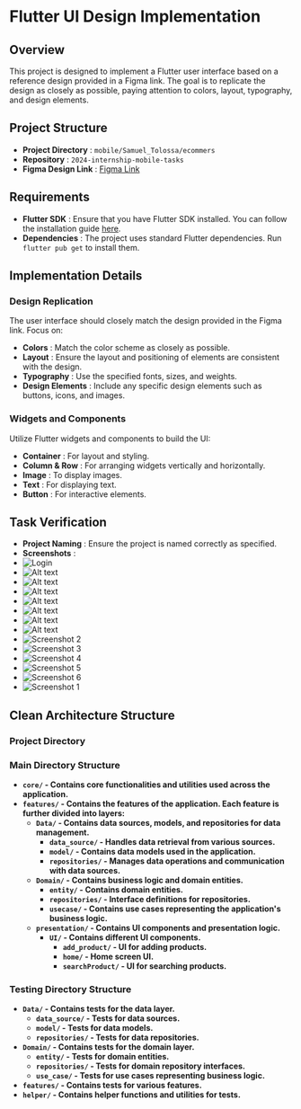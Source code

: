 # Flutter UI Design Implementation

## Overview

This project is designed to implement a Flutter user interface based on a reference design provided in a Figma link. The goal is to replicate the design as closely as possible, paying attention to colors, layout, typography, and design elements.

## Project Structure

* **Project Directory** : `mobile/Samuel_Tolossa/ecommers`
* **Repository** : `2024-internship-mobile-tasks`
* **Figma Design Link** : [Figma Link](https://www.figma.com/design/957Md2CrZ2B9KGjHy8RDcH/Internship?node-id=0-1&t=Yrw4etwCj3Z4NKCI-0)

## Requirements

* **Flutter SDK** : Ensure that you have Flutter SDK installed. You can follow the installation guide [here](https://flutter.dev/docs/get-started/install).
* **Dependencies** : The project uses standard Flutter dependencies. Run `flutter pub get` to install them.

## Implementation Details

### Design Replication

The user interface should closely match the design provided in the Figma link. Focus on:

* **Colors** : Match the color scheme as closely as possible.
* **Layout** : Ensure the layout and positioning of elements are consistent with the design.
* **Typography** : Use the specified fonts, sizes, and weights.
* **Design Elements** : Include any specific design elements such as buttons, icons, and images.

### Widgets and Components

Utilize Flutter widgets and components to build the UI:

* **Container** : For layout and styling.
* **Column & Row** : For arranging widgets vertically and horizontally.
* **Image** : To display images.
* **Text** : For displaying text.
* **Button** : For interactive elements.

## Task Verification

* **Project Naming** : Ensure the project is named correctly as specified.
* **Screenshots** :
* ![Login](images/login.png)
* ![Alt text](images/login4.png)
* ![Alt text](images/login7.png)
* ![Alt text](images/logout.png)
* ![Alt text](images/registration3.png)
* ![Alt text](images/registration4.png)
* ![Alt text](images/registration7.png)
* ![Alt text](images/images/registration5.png)
* ![Screenshot 2](images/flutter_02.png)
* ![Screenshot 3](images/flutter_03.png)
* ![Screenshot 4](images/flutter_04.png)
* ![Screenshot 5](images/flutter_05.png)
* ![Screenshot 6](images/flutter_06.png)
* ![Screenshot 1](https://file+.vscode-resource.vscode-cdn.net/home/samuel/Documents/2024-internship-mobile-tasks-/Mobile/Samuel_Tolossa/images/flutter_01.png)

## Clean Architecture Structure

### Project Directory

### Main Directory Structure

- **`core/` - Contains core functionalities and utilities used across the application.**
- **`features/` - Contains the features of the application. Each feature is further divided into layers:**
  - **`Data/` - Contains data sources, models, and repositories for data management.**
    - **`data_source/` - Handles data retrieval from various sources.**
    - **`model/` - Contains data models used in the application.**
    - **`repositories/` - Manages data operations and communication with data sources.**
  - **`Domain/` - Contains business logic and domain entities.**
    - **`entity/` - Contains domain entities.**
    - **`repositories/` - Interface definitions for repositories.**
    - **`usecase/` - Contains use cases representing the application's business logic.**
  - **`presentation/` - Contains UI components and presentation logic.**
    - **`UI/` - Contains different UI components.**
      - **`add_product/` - UI for adding products.**
      - **`home/` - Home screen UI.**
      - **`searchProduct/` - UI for searching products.**

### Testing Directory Structure

- **`Data/` - Contains tests for the data layer.**
  - **`data_source/` - Tests for data sources.**
  - **`model/` - Tests for data models.**
  - **`repositories/` - Tests for data repositories.**
- **`Domain/` - Contains tests for the domain layer.**
  - **`entity/` - Tests for domain entities.**
  - **`repositories/` - Tests for domain repository interfaces.**
  - **`use_case/` - Tests for use cases representing business logic.**
- **`features/` - Contains tests for various features.**
- **`helper/` - Contains helper functions and utilities for tests.**
